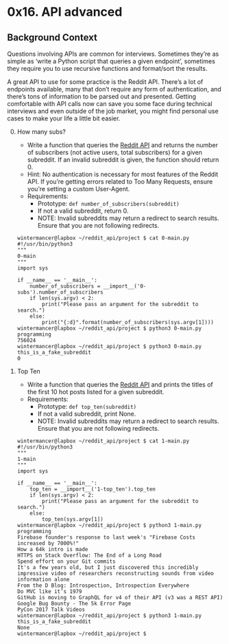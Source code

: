 #  0x16. API advanced 

## Background Context
<p>
Questions involving APIs are common for interviews. Sometimes they’re as simple as ‘write a Python script that queries a given endpoint’, sometimes they require you to use recursive functions and format/sort the results.

A great API to use for some practice is the Reddit API. There’s a lot of endpoints available, many that don’t require any form of authentication, and there’s tons of information to be parsed out and presented. Getting comfortable with API calls now can save you some face during technical interviews and even outside of the job market, you might find personal use cases to make your life a little bit easier.
</p>

 0. How many subs? 
	- Write a function that queries the [Reddit API](https://www.reddit.com/dev/api/) and returns the number of subscribers (not active users, total subscribers) for a given subreddit. If an invalid subreddit is given, the function should return 0.
	- Hint: No authentication is necessary for most features of the Reddit API. If you’re getting errors related to Too Many Requests, ensure you’re setting a custom User-Agent.
	- Requirements:
		- Prototype: `def number_of_subscribers(subreddit)`
		- If not a valid subreddit, return 0.
		- NOTE: Invalid subreddits may return a redirect to search results. Ensure that you are not following redirects.
	```
	wintermancer@lapbox ~/reddit_api/project $ cat 0-main.py
	#!/usr/bin/python3
	"""
	0-main
	"""
	import sys

	if __name__ == '__main__':
	    number_of_subscribers = __import__('0-subs').number_of_subscribers
	    if len(sys.argv) < 2:
	        print("Please pass an argument for the subreddit to search.")
	    else:
	        print("{:d}".format(number_of_subscribers(sys.argv[1])))
	wintermancer@lapbox ~/reddit_api/project $ python3 0-main.py programming
	756024
	wintermancer@lapbox ~/reddit_api/project $ python3 0-main.py this_is_a_fake_subreddit
	0
	```

1. Top Ten 
	- Write a function that queries the [Reddit API](https://www.reddit.com/dev/api/) and prints the titles of the first 10 hot posts listed for a given subreddit.
	- Requirements:
		- Prototype: `def top_ten(subreddit)`
		- If not a valid subreddit, print None.
		- NOTE: Invalid subreddits may return a redirect to search results. Ensure that you are not following redirects.
	```
	wintermancer@lapbox ~/reddit_api/project $ cat 1-main.py
	#!/usr/bin/python3
	"""
	1-main
	"""
	import sys

	if __name__ == '__main__':
	    top_ten = __import__('1-top_ten').top_ten
	    if len(sys.argv) < 2:
	        print("Please pass an argument for the subreddit to search.")
	    else:
	        top_ten(sys.argv[1])
	wintermancer@lapbox ~/reddit_api/project $ python3 1-main.py programming
	Firebase founder's response to last week's "Firebase Costs increased by 7000%!"
	How a 64k intro is made
	HTTPS on Stack Overflow: The End of a Long Road
	Spend effort on your Git commits
	It's a few years old, but I just discovered this incredibly impressive video of researchers reconstructing sounds from video information alone
	From the D Blog: Introspection, Introspection Everywhere
	Do MVC like it’s 1979
	GitHub is moving to GraphQL for v4 of their API (v3 was a REST API)
	Google Bug Bounty - The 5k Error Page
	PyCon 2017 Talk Videos
	wintermancer@lapbox ~/reddit_api/project $ python3 1-main.py this_is_a_fake_subreddit
	None
	wintermancer@lapbox ~/reddit_api/project $ 
	```

